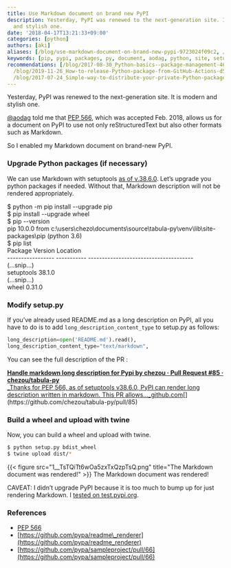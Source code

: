 ```yaml
---
title: Use Markdown document on brand new PyPI
description: Yesterday, PyPI was renewed to the next-generation site. It is modern
  and stylish one.
date: '2018-04-17T13:21:33+09:00'
categories: [python]
authors: [aki]
aliases: [/blog/use-markdown-document-on-brand-new-pypi-9723024f09c2, /blog/9723024f09c2]
keywords: [pip, pypi, packages, py, document, aodag, python, site, setup, description]
recommendations: [/blog/2017-08-30_Python-basics--package-management-462918458f96/,
  /blog/2019-11-26_How-to-release-Python-package-from-GitHub-Actions-d5a1d8edba6e/,
  /blog/2017-07-24_Simple-way-to-distribute-your-private-Python-packages-within-your-organization-fb7af5dbd4c9/]
---
```


Yesterday, PyPI was renewed to the next-generation site. It is modern and stylish one.

[@aodag](http://twitter.com/aodag "Twitter profile for @aodag") told me that [PEP 566](https://www.python.org/dev/peps/pep-0566/#description-content-type-optional), which was accepted Feb. 2018, allows us for a document on PyPI to use not only reStructuredText but also other formats such as Markdown.

So I enabled my Markdown document on brand-new PyPI.

### Upgrade Python packages (if necessary)

We can use Markdown with setuptools [as of v.38.6.0](http://setuptools.readthedocs.io/en/latest/history.html#v38-6-0). Let’s upgrade you python packages if needed. Without that, Markdown description will not be rendered appropriately.

$ python -m pip install --upgrade pip  
$ pip install --upgrade wheel  
$ pip --version  
pip 10.0.0 from c:\\users\\chezo\\documents\\source\\tabula-py\\venv\\lib\\site-packages\\pip (python 3.6)  
$ pip list  
Package           Version     Location  
\----------------- ----------- --------------------------------------  
(...snip...)  
setuptools        38.1.0  
(...snip...)  
wheel             0.31.0

### Modify setup.py

If you’ve already used README.md as a long description on PyPI, all you have to do is to add `long_description_content_type` to setup.py as follows:

```py
long_description=open('README.md').read(),
long_description_content_type="text/markdown",
```

You can see the full description of the PR :

[**Handle markdown long description for Pypi by chezou · Pull Request #85 · chezou/tabula-py**  
_Thanks for PEP 566, as of setuptools v38.6.0, PyPI can render long description written in markdown. This PR allows…_github.com](https://github.com/chezou/tabula-py/pull/85 "https://github.com/chezou/tabula-py/pull/85")[](https://github.com/chezou/tabula-py/pull/85)

### Build a wheel and upload with twine

Now, you can build a wheel and upload with twine.

```sh
$ python setup.py bdist_wheel  
$ twine upload dist/*
```

{{< figure src="1__TsTQiTt6wOa5zxTxQzpTsQ.png" title="The Markdown document was rendered!" >}}
The Markdown document was rendered!

CAVEAT: I didn’t upgrade PyPI because it is too much to bump up for just rendering Markdown. I [tested on test.pypi.org](https://test.pypi.org/project/tabula-py/1.0.0/).

### References

*   [PEP 566](https://www.python.org/dev/peps/pep-0566/#description-content-type-optional)
*   [https://github.com/pypa/readme\_renderer](https://github.com/pypa/readme_renderer)
*   [https://github.com/pypa/sampleproject/pull/66](https://github.com/pypa/sampleproject/pull/66)
